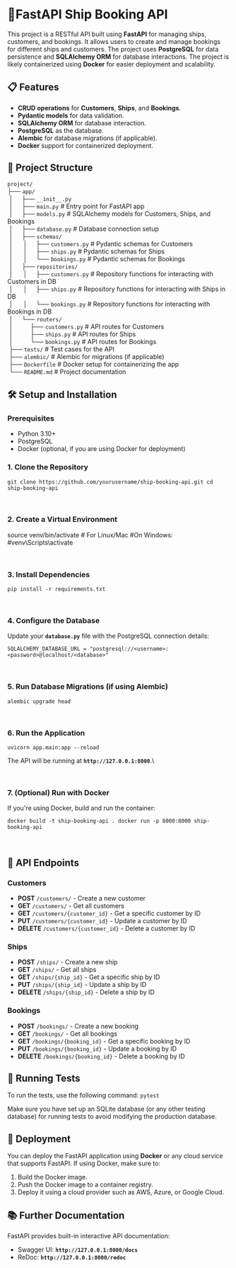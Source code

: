 # 🚀FastAPI Ship Booking API

This project is a RESTful API built using  **FastAPI**  for managing ships, customers, and bookings. It allows users to create and manage bookings for different ships and customers. The project uses  **PostgreSQL**  for data persistence and  **SQLAlchemy ORM**  for database interactions. The project is likely containerized using  **Docker**  for easier deployment and scalability.

## 📋 Features

-   **CRUD operations**  for  **Customers**,  **Ships**, and  **Bookings**.
-   **Pydantic models**  for data validation.
-   **SQLAlchemy ORM**  for database interaction.
-   **PostgreSQL**  as the database.
-   **Alembic**  for database migrations (if applicable).
-   **Docker**  support for containerized deployment.

## 📂 Project Structure

`project/`   
├── `app/`   
 │     ├── `__init__.py`   
 │     ├── `main.py`                # Entry point for FastAPI app   
 │     ├── `models.py`              # SQLAlchemy models for Customers, Ships, and Bookings   
 │     ├── `database.py`            # Database connection setup   
 │     ├── `schemas/`   
 │      │     ├── `customers.py`       # Pydantic schemas for Customers   
 │      │     ├── `ships.py`           # Pydantic schemas for Ships   
 │      │     └── `bookings.py`        # Pydantic schemas for Bookings   
 │     ├── `repositories/`   
 │      │     ├── `customers.py`       # Repository functions for interacting with Customers in DB   
 │      │     ├── `ships.py`           # Repository functions for interacting with Ships in DB   
 │      │     └── `bookings.py`        # Repository functions for interacting with Bookings in DB    
 │     └── `routers/`   
 │          ├── `customers.py`       # API routes for Customers   
 │          ├── `ships.py`           # API routes for Ships   
 │          └── `bookings.py`        # API routes for Bookings    
 ├── `tests/`                     # Test cases for the API   
 ├── `alembic/`                   # Alembic for migrations (if applicable)  
 ├── `Dockerfile`                 # Docker setup for containerizing the app   
 └── `README.md`                  # Project documentation   



## 🛠️ Setup and Installation

### Prerequisites

-   Python 3.10+
-   PostgreSQL
-   Docker (optional, if you are using Docker for deployment)
&nbsp;
### 1. Clone the Repository

`git clone https://github.com/yourusername/ship-booking-api.git
cd ship-booking-api`  

&nbsp;
### 2. Create a Virtual Environment

source venv/bin/activate  # For Linux/Mac
#On Windows:
#venv\Scripts\activate
  
&nbsp;
### 3. Install Dependencies


`pip install -r requirements.txt` 

&nbsp;
### 4. Configure the Database

Update your  **`database.py`**  file with the PostgreSQL connection details:

`SQLALCHEMY_DATABASE_URL = "postgresql://<username>:<password>@localhost/<database>"` 

&nbsp;
### 5. Run Database Migrations (if using Alembic)


`alembic upgrade head` 

&nbsp;
### 6. Run the Application


`uvicorn app.main:app --reload` 

The API will be running at  **`http://127.0.0.1:8000`**.\

&nbsp;
### 7. (Optional) Run with Docker

If you're using Docker, build and run the container:


`docker build -t ship-booking-api .
docker run -p 8000:8000 ship-booking-api`

&nbsp;
## 📄 API Endpoints

### Customers

-   **POST**  `/customers/`  - Create a new customer
-   **GET**  `/customers/`  - Get all customers
-   **GET**  `/customers/{customer_id}`  - Get a specific customer by ID
-   **PUT**  `/customers/{customer_id}`  - Update a customer by ID
-   **DELETE**  `/customers/{customer_id}`  - Delete a customer by ID

### Ships

-   **POST**  `/ships/`  - Create a new ship
-   **GET**  `/ships/`  - Get all ships
-   **GET**  `/ships/{ship_id}`  - Get a specific ship by ID
-   **PUT**  `/ships/{ship_id}`  - Update a ship by ID
-   **DELETE**  `/ships/{ship_id}`  - Delete a ship by ID

### Bookings

-   **POST**  `/bookings/`  - Create a new booking
-   **GET**  `/bookings/`  - Get all bookings
-   **GET**  `/bookings/{booking_id}`  - Get a specific booking by ID
-   **PUT**  `/bookings/{booking_id}`  - Update a booking by ID
-   **DELETE**  `/bookings/{booking_id}`  - Delete a booking by ID


## 🧪 Running Tests

To run the tests, use the following command:
`pytest` 

Make sure you have set up an SQLite database (or any other testing database) for running tests to avoid modifying the production database.


## 🚀 Deployment

You can deploy the FastAPI application using  **Docker**  or any cloud service that supports FastAPI. If using Docker, make sure to:

1.  Build the Docker image.
2.  Push the Docker image to a container registry.
3.  Deploy it using a cloud provider such as AWS, Azure, or Google Cloud.

## 📚 Further Documentation

FastAPI provides built-in interactive API documentation:

-   Swagger UI:  **`http://127.0.0.1:8000/docs`**
-   ReDoc:  **`http://127.0.0.1:8000/redoc`**

